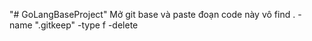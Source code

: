 "# GoLangBaseProject" 
Mở git base và paste đoạn code này vô 
find . -name ".gitkeep" -type f -delete
